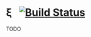 # ξ &nbsp; [![Build Status](https://travis-ci.org/bkiers/xi.png)](https://travis-ci.org/bkiers/xi)

TODO
